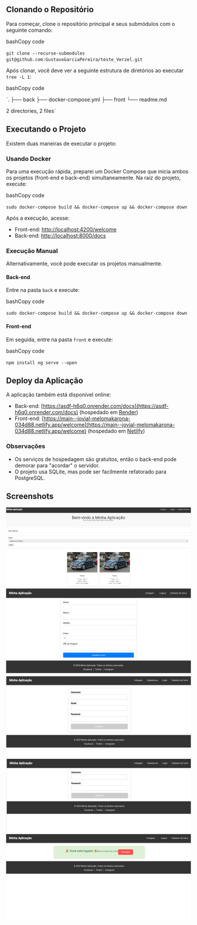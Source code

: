 ## Clonando o Repositório

Para começar, clone o repositório principal e seus submódulos com o seguinte comando:

bashCopy code

`git clone --recurse-submodules git@github.com:GustavoGarciaPereira/teste_Verzel.git` 

Após clonar, você deve ver a seguinte estrutura de diretórios ao executar `tree -L 1`:

bashCopy code

`.
├── back
├── docker-compose.yml
├── front
└── readme.md

2 directories, 2 files` 

## Executando o Projeto

Existem duas maneiras de executar o projeto:

### Usando Docker

Para uma execução rápida, preparei um Docker Compose que inicia ambos os projetos (front-end e back-end) simultaneamente. Na raiz do projeto, execute:

bashCopy code

`sudo docker-compose build && docker-compose up && docker-compose down` 

Após a execução, acesse:

-   Front-end: [http://localhost:4200/welcome](http://localhost:4200/welcome)
-   Back-end: [http://localhost:8000/docs](http://localhost:8000/docs)

### Execução Manual

Alternativamente, você pode executar os projetos manualmente.

#### Back-end

Entre na pasta `back` e execute:

bashCopy code

`sudo docker-compose build && docker-compose up && docker-compose down` 

#### Front-end

Em seguida, entre na pasta `front` e execute:

bashCopy code

`npm install
ng serve --open` 

## Deploy da Aplicação

A aplicação também está disponível online:

-   Back-end: [https://asdf-h6q0.onrender.com/docs](https://asdf-h6q0.onrender.com/docs) (hospedado em [Render](https://dashboard.render.com/))
-   Front-end: [https://main--jovial-melomakarona-034d88.netlify.app/welcome](https://main--jovial-melomakarona-034d88.netlify.app/welcome) (hospedado em [Netlify](https://app.netlify.com/))

### Observações

-   Os serviços de hospedagem são gratuitos, então o back-end pode demorar para "acordar" o servidor.
-   O projeto usa SQLite, mas pode ser facilmente refatorado para PostgreSQL.

## Screenshots

![Alt text](image.png)
![Alt text](image-1.png)
![Alt text](image-2.png)
![Alt text](image-3.png)
![Alt text](image-4.png)